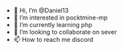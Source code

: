 - 👋 Hi, I’m @Daniel13
- 👀 I’m interested in pocktmine-mp
- 🌱 I’m currently learning php
- 💞️ I’m looking to collaborate on sever
- 📫 How to reach me discord

<!---
Daniel13xX/Daniel13xX is a ✨ special ✨ repository because its `README.md` (this file) appears on your GitHub profile.
You can click the Preview link to take a look at your changes.
--->
